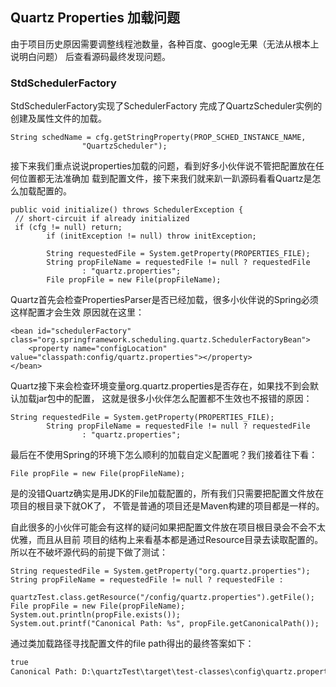 ## Quartz Properties  加载问题

由于项目历史原因需要调整线程池数量，各种百度、google无果（无法从根本上说明白问题）
后查看源码最终发现问题。



###  StdSchedulerFactory

StdSchedulerFactory实现了SchedulerFactory 完成了QuartzScheduler实例的创建及属性文件的加载。

```
String schedName = cfg.getStringProperty(PROP_SCHED_INSTANCE_NAME,
                "QuartzScheduler");
```

接下来我们重点说说properties加载的问题，看到好多小伙伴说不管把配置放在任何位置都无法准确加
载到配置文件，接下来我们就来趴一趴源码看看Quartz是怎么加载配置的。

```
public void initialize() throws SchedulerException {
 // short-circuit if already initialized
 if (cfg != null) return;
        if (initException != null) throw initException;

        String requestedFile = System.getProperty(PROPERTIES_FILE);
        String propFileName = requestedFile != null ? requestedFile
                : "quartz.properties";
        File propFile = new File(propFileName);
```

Quartz首先会检查PropertiesParser是否已经加载，很多小伙伴说的Spring必须这样配置才会生效
原因就在这里：

```
<bean id="schedulerFactory" class="org.springframework.scheduling.quartz.SchedulerFactoryBean">
    <property name="configLocation" value="classpath:config/quartz.properties"></property>
</bean>
```

Quartz接下来会检查环境变量org.quartz.properties是否存在，如果找不到会默认加载jar包中的配置，
这就是很多小伙伴怎么配置都不生效也不报错的原因：

```
String requestedFile = System.getProperty(PROPERTIES_FILE);
        String propFileName = requestedFile != null ? requestedFile
                : "quartz.properties";
```

最后在不使用Spring的环境下怎么顺利的加载自定义配置呢？我们接着往下看：

```
File propFile = new File(propFileName);
```
是的没错Quartz确实是用JDK的File加载配置的，所有我们只需要把配置文件放在项目的根目录下就OK了，
不管是普通的项目还是Maven构建的项目都是一样的。

自此很多的小伙伴可能会有这样的疑问如果把配置文件放在项目根目录会不会不太优雅，而且从目前
项目的结构上来看基本都是通过Resource目录去读取配置的。所以在不破坏源代码的前提下做了测试：

```
String requestedFile = System.getProperty("org.quartz.properties");
String propFileName = requestedFile != null ? requestedFile : 
    quartzTest.class.getResource("/config/quartz.properties").getFile();
File propFile = new File(propFileName);
System.out.println(propFile.exists());
System.out.printf("Canonical Path: %s", propFile.getCanonicalPath());
```
通过类加载路径寻找配置文件的file path得出的最终答案如下：

```dtd
true
Canonical Path: D:\quartzTest\target\test-classes\config\quartz.properties
```


